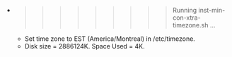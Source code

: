 * >>>>>>>>> Running inst-min-con-xtra-timezone.sh ...
  * Set time zone to EST (America/Montreal) in /etc/timezone.
  * Disk size = 2886124K. Space Used = 4K.
